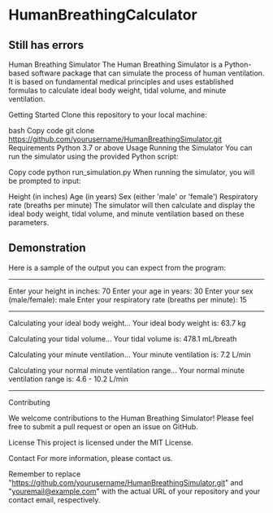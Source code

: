 # HumanBreathingCalculator
## Still has errors


Human Breathing Simulator
The Human Breathing Simulator is a Python-based software package that can simulate the process of human ventilation. It is based on fundamental medical principles and uses established formulas to calculate ideal body weight, tidal volume, and minute ventilation.

Getting Started
Clone this repository to your local machine:

bash
Copy code
git clone https://github.com/yourusername/HumanBreathingSimulator.git
Requirements
Python 3.7 or above
Usage
Running the Simulator
You can run the simulator using the provided Python script:

Copy code
python run_simulation.py
When running the simulator, you will be prompted to input:

Height (in inches)
Age (in years)
Sex (either 'male' or 'female')
Respiratory rate (breaths per minute)
The simulator will then calculate and display the ideal body weight, tidal volume, and minute ventilation based on these parameters.

## Demonstration
Here is a sample of the output you can expect from the program:

---

Enter your height in inches: 70
Enter your age in years: 30
Enter your sex (male/female): male
Enter your respiratory rate (breaths per minute): 15

---

Calculating your ideal body weight...
Your ideal body weight is: 63.7 kg

Calculating your tidal volume...
Your tidal volume is: 478.1 mL/breath

Calculating your minute ventilation...
Your minute ventilation is: 7.2 L/min

Calculating your normal minute ventilation range...
Your normal minute ventilation range is: 4.6 - 10.2 L/min

---

Contributing

We welcome contributions to the Human Breathing Simulator! Please feel free to submit a pull request or open an issue on GitHub.



License
This project is licensed under the MIT License.

Contact
For more information, please contact us.

Remember to replace "https://github.com/yourusername/HumanBreathingSimulator.git" and "youremail@example.com" with the actual URL of your repository and your contact email, respectively.





